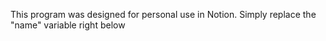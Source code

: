 This program was designed for personal use in Notion.
Simply replace the "name" variable right below <script> with your name to use.